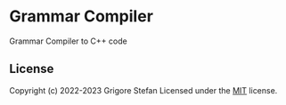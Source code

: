 # Grammar Compiler

Grammar Compiler to C++ code

## License

Copyright (c) 2022-2023 Grigore Stefan
Licensed under the [MIT](LICENSE) license.
